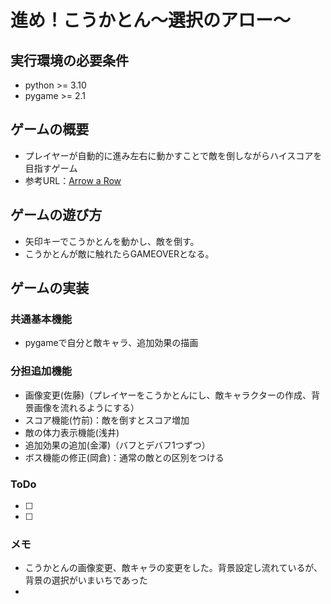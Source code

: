 # 進め！こうかとん～選択のアロー～

## 実行環境の必要条件
* python >= 3.10
* pygame >= 2.1

## ゲームの概要
* プレイヤーが自動的に進み左右に動かすことで敵を倒しながらハイスコアを目指すゲーム
* 参考URL：[Arrow a Row](https://store.steampowered.com/app/2495980/_Arrow_a_Row/)

## ゲームの遊び方
* 矢印キーでこうかとんを動かし、敵を倒す。
* こうかとんが敵に触れたらGAMEOVERとなる。

## ゲームの実装
### 共通基本機能
* pygameで自分と敵キャラ、追加効果の描画

### 分担追加機能
* 画像変更(佐藤)（プレイヤーをこうかとんにし、敵キャラクターの作成、背景画像を流れるようにする）
* スコア機能(竹前)：敵を倒すとスコア増加
* 敵の体力表示機能(浅井)
* 追加効果の追加(金澤)（バフとデバフ1つずつ）
* ボス機能の修正(岡倉)：通常の敵との区別をつける

### ToDo
- [ ] 
- [ ] 

### メモ
* こうかとんの画像変更、敵キャラの変更をした。背景設定し流れているが、背景の選択がいまいちであった
* 
